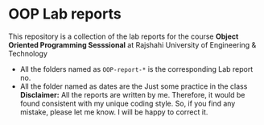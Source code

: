 # OOP Lab reports
This repository is a collection of the lab reports for the course **Object Oriented Programming Sesssional** at Rajshahi University of Engineering & Technology
- All the folders named as `OOP-report-*` is the corresponding Lab report no.
- All the folder named as dates are the Just some practice in the class
**Disclaimer:** All the reports are written by me. Therefore, it would be found consistent with my unique coding style. So, if you find any mistake, please let me know. I will be happy to correct it.